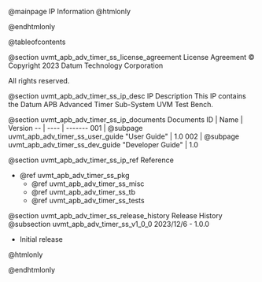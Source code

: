 @mainpage IP Information
@htmlonly
<div class="autonumbering">
@endhtmlonly


@tableofcontents


@section uvmt_apb_adv_timer_ss_license_agreement License Agreement
© Copyright 2023 Datum Technology Corporation

All rights reserved.


@section uvmt_apb_adv_timer_ss_ip_desc IP Description
This IP contains the Datum APB Advanced Timer Sub-System UVM Test Bench.



@section uvmt_apb_adv_timer_ss_ip_documents Documents
ID | Name | Version
-- | ---- | -------
001 | @subpage uvmt_apb_adv_timer_ss_user_guide "User Guide" | 1.0
002 | @subpage uvmt_apb_adv_timer_ss_dev_guide "Developer Guide" | 1.0


@section uvmt_apb_adv_timer_ss_ip_ref Reference
 * @ref uvmt_apb_adv_timer_ss_pkg
   * @ref uvmt_apb_adv_timer_ss_misc
   * @ref uvmt_apb_adv_timer_ss_tb
   * @ref uvmt_apb_adv_timer_ss_tests


@section uvmt_apb_adv_timer_ss_release_history Release History
@subsection uvmt_apb_adv_timer_ss_v1_0_0 2023/12/6 - 1.0.0
- Initial release


@htmlonly
</div>
@endhtmlonly